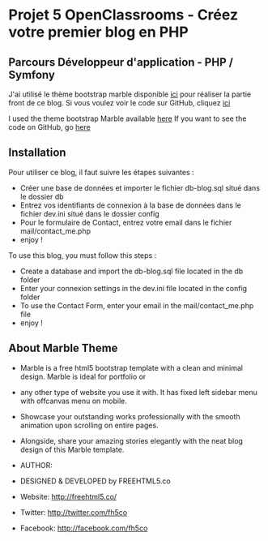 # Projet 5 OpenClassrooms - Créez votre premier blog en PHP 
## Parcours Développeur d'application - PHP / Symfony


J'ai utilisé le thème bootstrap marble disponible [ici](https://freehtml5.co/marble-free-html5-bootstrap-template-for-portfolio-or-multi-purpose-websites/) pour réaliser la partie front de ce blog.
Si vous voulez voir le code sur GitHub, cliquez [ici](https://github.com/SabriHamda/P5.OpenClassRooms)

I used the theme bootstrap Marble available [here](https://freehtml5.co/marble-free-html5-bootstrap-template-for-portfolio-or-multi-purpose-websites/)
If you want to see the code on GitHub, go [here](https://github.com/SabriHamda/P5.OpenClassRooms)

## Installation

Pour utiliser ce blog, il faut suivre les étapes suivantes :
* Créer une base de données et importer le fichier db-blog.sql situé dans le dossier db
* Entrez vos identifiants de connexion à la base de données dans le fichier dev.ini situé dans le dossier config
* Pour le formulaire de Contact, entrez votre email dans le fichier mail/contact_me.php
* enjoy !

To use this blog, you must follow this steps :
* Create a database and import the db-blog.sql file located in the db folder
* Enter your connexion settings in the dev.ini file located in the config folder
* To use the Contact Form, enter your email in the mail/contact_me.php file
* enjoy !

## About Marble Theme

* Marble is a free html5 bootstrap template with a clean and minimal design. Marble is ideal for portfolio or 
* any other type of website you use it with. It has fixed left sidebar menu with offcanvas menu on mobile. 
* Showcase your outstanding works professionally with the smooth animation upon scrolling on entire pages.
* Alongside, share your amazing stories elegantly with the neat blog design of this Marble template.

* AUTHOR:
* DESIGNED & DEVELOPED by FREEHTML5.co

* Website: http://freehtml5.co/
* Twitter: http://twitter.com/fh5co
* Facebook: http://facebook.com/fh5co

